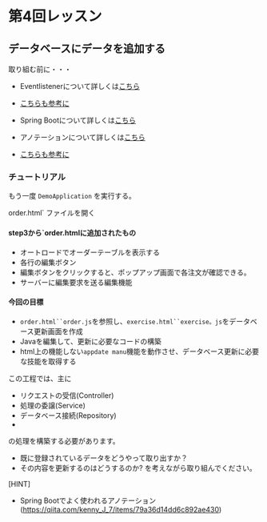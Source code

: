 # 第4回レッスン

## データベースにデータを追加する
取り組む前に・・・
- Eventlistenerについて詳しくは[こちら](https://www.w3schools.com/js/)
  
- [こちらも参考に](js_htmldom_eventlistener.asp)

- Spring Bootについて詳しくは[こちら](https://midorigame-jo.com/spring-requestmapping/)

- アノテーションについて詳しくは[こちら](https://www.sejuku.net/blog/22694)

- [こちらも参考に](https://www.tairaengineer-note.com/springboot-http-status-code)

### チュートリアル

もう一度 `DemoApplication` を実行する。

order.html` ファイルを開く

#### step3から`order.htmlに追加されたもの

- オートロードでオーダーテーブルを表示する
- 各行の編集ボタン
- 編集ボタンをクリックすると、ポップアップ画面で各注文が確認できる。
- サーバーに編集要求を送る編集機能

#### 今回の目標
- `order.html``order.js`を参照し、`exercise.html``exercise。js`をデータベース更新画面を作成
- Javaを編集して、更新に必要なコードの構築
- html上の機能しない`appdate manu`機能を動作させ、データベース更新に必要な技能を取得する

この工程では、主に
- リクエストの受信(Controller)
- 処理の委譲(Service)
- データベース接続(Repository)
- 
の処理を構築する必要があります。

- 既に登録されているデータをどうやって取り出すか？
- その内容を更新するのはどうするのか?
を考えながら取り組んでください。


[HINT]
- Spring Bootでよく使われるアノテーション(https://qiita.com/kenny_J_7/items/79a36d14dd6c892ae430)
